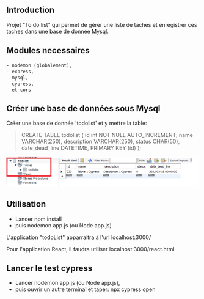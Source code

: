 ## Introduction

Projet "To do list" qui permet de gérer une liste de taches et enregistrer ces taches dans une base de donnée Mysql.

## Modules necessaires

    - nodemon (globalement), 
    - express, 
    - mysql, 
    - cypress,
    - et cors

## Créer une base de données sous Mysql

Créer une base de donnée 'todolist' et y mettre la table:

> CREATE TABLE todolist (
>     id int NOT NULL AUTO_INCREMENT,
>     name VARCHAR(250),
>     description VARCHAR(250),
>     status CHAR(50),
>	  date_dead_line DATETIME,
>     PRIMARY KEY (id)
>     );

![alt text](dataBaseMySQL.png)


## Utilisation

- Lancer npm install
- puis nodemon app.js (ou Node app.js)

L'application "todoList" apparraitra à l'url localhost:3000/

Pour l'application React, il faudra utiliser localhost:3000/react.html

## Lancer le test cypress

- Lancer nodemon app.js (ou Node app.js), 
- puis ouvrir un autre terminal et taper: npx cypress open